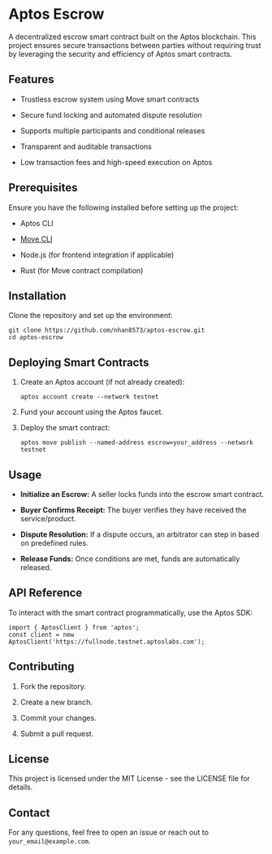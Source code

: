 
# Aptos Escrow

A decentralized escrow smart contract built on the Aptos blockchain. This project ensures secure transactions between parties without requiring trust by leveraging the security and efficiency of Aptos smart contracts.

## Features

-   Trustless escrow system using Move smart contracts
    
-   Secure fund locking and automated dispute resolution
    
-   Supports multiple participants and conditional releases
    
-   Transparent and auditable transactions
    
-   Low transaction fees and high-speed execution on Aptos
    

## Prerequisites

Ensure you have the following installed before setting up the project:

-   Aptos CLI
    
-   [Move CLI](https://github.com/move-language/move)
    
-   Node.js (for frontend integration if applicable)
    
-   Rust (for Move contract compilation)
    

## Installation

Clone the repository and set up the environment:

```
git clone https://github.com/nhan8573/aptos-escrow.git
cd aptos-escrow
```

## Deploying Smart Contracts

1.  Create an Aptos account (if not already created):
    
    ```
    aptos account create --network testnet
    ```
    
2.  Fund your account using the Aptos faucet.
    
3.  Deploy the smart contract:
    
    ```
    aptos move publish --named-address escrow=your_address --network testnet
    ```
    

## Usage

-   **Initialize an Escrow:** A seller locks funds into the escrow smart contract.
    
-   **Buyer Confirms Receipt:** The buyer verifies they have received the service/product.
    
-   **Dispute Resolution:** If a dispute occurs, an arbitrator can step in based on predefined rules.
    
-   **Release Funds:** Once conditions are met, funds are automatically released.
    

## API Reference

To interact with the smart contract programmatically, use the Aptos SDK:

```
import { AptosClient } from 'aptos';
const client = new AptosClient('https://fullnode.testnet.aptoslabs.com');
```

## Contributing

1.  Fork the repository.
    
2.  Create a new branch.
    
3.  Commit your changes.
    
4.  Submit a pull request.
    

## License

This project is licensed under the MIT License - see the LICENSE file for details.

## Contact

For any questions, feel free to open an issue or reach out to `your_email@example.com`.

